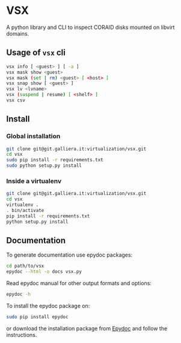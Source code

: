 # VSX
A python library and CLI to inspect CORAID disks mounted on libvirt domains.

Usage of `vsx` cli
------------------
```bash
vsx info [ <guest> ] [ -a ]
vsx mask show <guest>
vsx mask (set | rm) <guest> [ <host> ]
vsx snap show [ <guest> ]
vsx lv <lvname>
vsx (suspend | resume) [ <shelf> ]
vsx csv
```
## Install

### Global installation
```bash
git clone git@git.galliera.it:virtualization/vsx.git
cd vsx
sudo pip install -r requirements.txt
sudo python setup.py install
```

### Inside a virtualenv
```bash
git clone git@git.galliera.it:virtualization/vsx.git
cd vsx
virtualenv .
. bin/activate
pip install -r requirements.txt
python setup.py install
```

## Documentation
To generate documentation use epydoc packages:

```bash
cd path/to/vsx
epydoc --html -o docs vsx.py
```
Read epydoc manual for other output formats and options:

```bash
epydoc -h
```
To install the epydoc package on:

```bash
sudo pip install epydoc
```
or download the installation package from [Epydoc](http://epydoc.sourceforge.net/) and follow the instructions.